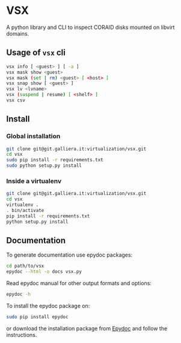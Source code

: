 # VSX
A python library and CLI to inspect CORAID disks mounted on libvirt domains.

Usage of `vsx` cli
------------------
```bash
vsx info [ <guest> ] [ -a ]
vsx mask show <guest>
vsx mask (set | rm) <guest> [ <host> ]
vsx snap show [ <guest> ]
vsx lv <lvname>
vsx (suspend | resume) [ <shelf> ]
vsx csv
```
## Install

### Global installation
```bash
git clone git@git.galliera.it:virtualization/vsx.git
cd vsx
sudo pip install -r requirements.txt
sudo python setup.py install
```

### Inside a virtualenv
```bash
git clone git@git.galliera.it:virtualization/vsx.git
cd vsx
virtualenv .
. bin/activate
pip install -r requirements.txt
python setup.py install
```

## Documentation
To generate documentation use epydoc packages:

```bash
cd path/to/vsx
epydoc --html -o docs vsx.py
```
Read epydoc manual for other output formats and options:

```bash
epydoc -h
```
To install the epydoc package on:

```bash
sudo pip install epydoc
```
or download the installation package from [Epydoc](http://epydoc.sourceforge.net/) and follow the instructions.